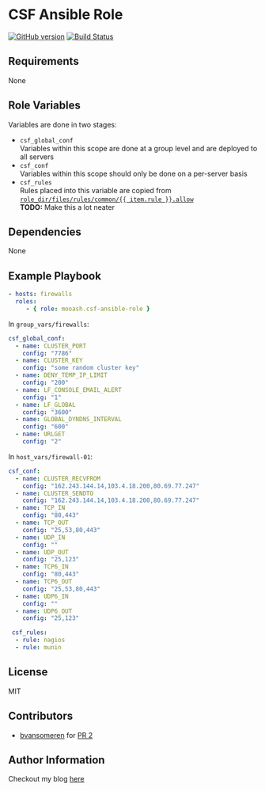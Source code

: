 CSF Ansible Role
=========

[![GitHub version](https://badge.fury.io/gh/jloh%2Fcsf-ansible-role.svg)](http://badge.fury.io/gh/jloh%2Fcsf-ansible-role) [![Build Status](https://travis-ci.org/jloh/csf-ansible-role.svg?branch=master)](https://travis-ci.org/jloh/csf-ansible-role)

Requirements
------------

None

Role Variables
--------------

Variables are done in two stages:

 * `csf_global_conf`  
   Variables within this scope are done at a group level and are deployed to all servers
 * `csf_conf`  
   Variables within this scope should only be done on a per-server basis
 * `csf_rules`  
   Rules placed into this variable are copied from [`role_dir/files/rules/common/{{ item.rule }}.allow`](files/rules/common)  
   **TODO:** Make this a lot neater

Dependencies
------------

None

Example Playbook
----------------

```yaml
- hosts: firewalls
  roles:
     - { role: mooash.csf-ansible-role }
```

In `group_vars/firewalls`:

```yaml
csf_global_conf:
  - name: CLUSTER_PORT
    config: "7786"
  - name: CLUSTER_KEY
    config: "some random cluster key"
  - name: DENY_TEMP_IP_LIMIT
    config: "200"
  - name: LF_CONSOLE_EMAIL_ALERT
    config: "1"
  - name: LF_GLOBAL
    config: "3600"
  - name: GLOBAL_DYNDNS_INTERVAL
    config: "600"
  - name: URLGET
    config: "2"
```

In `host_vars/firewall-01`:

```yaml
csf_conf:
  - name: CLUSTER_RECVFROM
    config: "162.243.144.14,103.4.18.200,80.69.77.247"
  - name: CLUSTER_SENDTO
    config: "162.243.144.14,103.4.18.200,80.69.77.247"
  - name: TCP_IN
    config: "80,443"
  - name: TCP_OUT
    config: "25,53,80,443"
  - name: UDP_IN
    config: ""
  - name: UDP_OUT
    config: "25,123"
  - name: TCP6_IN
    config: "80,443"
  - name: TCP6_OUT
    config: "25,53,80,443"
  - name: UDP6_IN
    config: ""
  - name: UDP6_OUT
    config: "25,123"

 csf_rules:
  - rule: nagios
  - rule: munin
```

License
-------

MIT

Contributors
------------

 * [bvansomeren](https://github.com/bvansomeren) for [PR 2](https://github.com/Mooash/csf-ansible-role/pull/2)

Author Information
------------------

Checkout my blog [here](https://blog.jloh.co/#pk_campaign=GitHub-Project&pk_kwd=csf-ansible-role)
